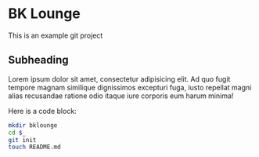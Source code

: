 BK Lounge
=========

This is an example git project

Subheading
----------

Lorem ipsum dolor sit amet, consectetur adipisicing elit. Ad quo fugit tempore magnam similique dignissimos excepturi fuga, iusto repellat magni alias recusandae ratione odio itaque iure corporis eum harum minima!


Here is a code block:

```bash
mkdir bklounge
cd $_
git init
touch README.md
```